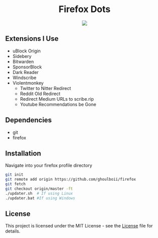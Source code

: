 <h1 align="center">Firefox Dots</h1>

<p align="center">
  <img src="https://github.com/GhoulBoii/firefox/assets/78494833/4d3f5615-0f67-43c6-97c8-b596aff7bbe9" />
</p>

## Extensions I Use

- uBlock Origin
- Sidebery
- Bitwarden
- SponsorBlock
- Dark Reader
- Windscribe
- Violentmonkey
  - Twitter to Nitter Redirect
  - Reddit Old Redirect
  - Redirect Medium URLs to scribe.rip
  - Youtube Recommendations be Gone

## Dependencies

- git
- firefox

## Installation

Navigate into your firefox profile directory
```bash
git init
git remote add origin https://github.com/ghoulboii/firefox
git fetch
git checkout origin/master -ft
./updater.sh  # If using Linux
./updater.bat #If using Windows
```

## License

This project is licensed under the MIT License - see the [License](LICENSE.md) file for details.
